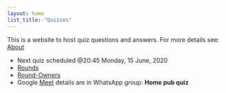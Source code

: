 ```yaml
---
layout: home
list_title: "Quizzes"
---
```


This is a website to host quiz questions and answers.
For more details see: [About](about/)

- Next quiz scheduled @20:45 Monday, 15 June, 2020
- [Rounds](rounds/)
- [Round-Owners](round-owners/)
- Google [Meet](https://meet.google.com/) details are in WhatsApp group: **Home pub quiz**

